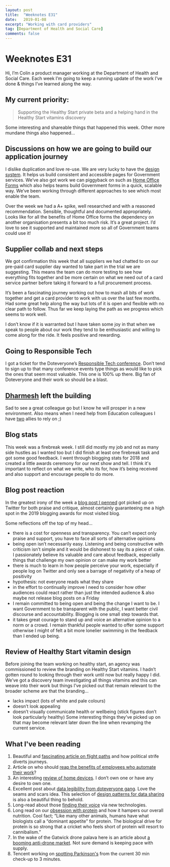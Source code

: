 ```yaml
---
layout: post
title:  "Weeknotes E31"
date:   2019-01-08
excerpt: "Working with card providers"
tag: [Department of Health and Social Care]
comments: false
---
```


# Weeknotes E31
Hi, I’m Colin a product manager working at the Department of Health and Social Care. Each week I’m going to keep a running update of the work I’ve done & things I’ve learned along the way.

## My current priority:
> Supporting the Healthy Start private beta and a helping hand in the Healthy Start vitamins discovery

Some interesting and shareable things that happened this week. Other more mundane things also happened…

## Discussions on how we are going to build our application journey
I dislike duplication and love re-use. We are very lucky to have the [design system](https://design-system.service.gov.uk/). It helps us build consistent and accessible pages for Government services. We’ve also got work we can piggyback on such as [Home Office Forms](https://github.com/UKHomeOfficeForms) which also helps teams build Government forms in a quick, scalable way. We’ve been working through different approaches to see which most enable the team.

Over the week we had a A+ spike, well researched and with a reasoned recommendation. Sensible, thoughtful and documented appropriately. Looks like for all the benefits of Home Office forms the dependency on another organisation presents a bit too much risk. It’s a great project. I’d love to see it supported and maintained more so all of Government teams could use it!

## Supplier collab and next steps
We got confirmation this week that all suppliers we had chatted to on our pre-paid card supplier day wanted to take part in the trial we are suggesting. This means the team can do more testing to see how everything fits together and be more certain on what we need out of a card service partner before taking it forward to a full procurement process.

It’s been a fascinating journey working out how to mash all bits of work together and get a card provider to work with us over the last few months. Had some great help along the way but lots of it is open and flexible with no clear path to follow. Thus far we keep laying the path as we progress which seems to work well.

I don’t know if it is warranted but I have taken some joy in that when we speak to people about our work they tend to be enthusiastic and willing to come along for the ride. It feels positive and rewarding. 

## Going to Responsible Tech
I got a ticket for the Doteveryone’s [Responsible Tech conference](http://doteveryone.org.uk/wp-content/uploads/2018/12/Responsible-Tech-2019-Programme-for-web-1.pdf). Don’t tend to sign up to that many conference events type things as would like to pick the ones that seem most valuable. This one is 100% up there. Big fan of Doteveryone and their work so should be a blast.

## [Dharmesh](https://twitter.com/dharmz23) left the building
Sad to see a great colleague go but I know he will prosper in a new environment. Also means when I need help from Education colleagues I have [two](https://uk.linkedin.com/in/frederick-mcghie-9165b697) allies to rely on ;)

## Blog stats
This week was a firebreak week. I still did mostly my job and not as many side hustles as I wanted too but I did finish at least one firebreak task and got some good feedback.
I went through blogging stats for 2018 and created a little awards ceremony for our next show and tell.
I think it's important to reflect on what we write, who its for, how it’s being received and also support and encourage people to do more.

## Blog post reaction
In the greatest irony of the week a [blog post I penned](https://digitalhealth.blog.gov.uk/2019/01/04/changing-the-name-of-a-service/) got picked up on Twitter for both praise and critique, almost certainly guaranteeing me a high spot in the 2019 blogging awards for most visited blog.

Some reflections off the top of my head…
- there is a cost for openness and transparency. You can’t expect only praise and support, you have to face all sorts of alternative opinions
- being open isn’t necessarily easy. Listening and being constructive with criticism isn’t simple and it would be dishonest to say its a piece of cake. I passionately believe its valuable and care about feedback, especially things that challenge my own opinion or can make my work better
- there is much to learn in how people perceive your work, especially if people log on Twitter and only see a barrage of negativity of a heap of positivity
- hypothesis: not everyone reads what they share
- in the effort to continually improve I need to consider how other audiences could react rather than just the intended audience & also maybe not release blog posts on a Friday
- I remain committed to being open and being the change I want to be. I want Government to be transparent with the public, I want better civil discourse and accountability. Blogging is one small step towards that.
- it takes great courage to stand up and voice an alternative opinion to a norm or a crowd. I remain thankful people wanted to offer some support otherwise I might of felt a bit more lonelier swimming in the feedback than I ended up being.

## Review of Healthy Start vitamin design
Before joining the team working on healthy start, an agency was commissioned to review the branding on Healthy Start vitamins. I hadn’t gotten round to looking through their work until now but really happy I did. We’ve got a discovery team investigating all things vitamins and this can weave into their work but things I’ve picked out that remain relevant to the broader scheme are that the branding...
- lacks impact (lots of white and pale colours)
- doesn’t look appealing
- doesn’t visually communicate health or wellbeing (stick figures don’t look particularly healthy)
Some interesting things they’ve picked up on that may become relevant later down the line when revamping the current service.

## What I've been reading
1. Beautiful and [fascinating article on flight paths](https://multimedia.scmp.com/news/world/article/2165980/flight-paths/index.html) and how political strife diverts journeys.
2. Article on who should [reap the benefits of employees who automate their work](https://www.theatlantic.com/technology/archive/2018/10/agents-of-automation/568795/)?
3. An interesting [review of home devices](https://stratechery.com/2018/the-battle-for-the-home/). I don’t own one or have any desire to own one.
4. Excellent post about [data legibility from doteveryone gang](https://medium.com/doteveryone/data-legibility-and-a-common-language-coping-not-coding-part-2-8afb687de60). Love the seams and scars idea. This selection of [design patterns for data sharing](https://catalogue.projectsbyif.com/) is also a beautiful thing to behold.
5. Long-read about those [finding their voice](https://www.theguardian.com/news/2018/jan/23/voice-replacement-technology-adaptive-alternative-communication-vocalid) via new technologies.
6. Long read on our [obsession with protein](https://www.theguardian.com/news/2019/jan/04/protein-mania-the-rich-worlds-new-diet-obsession) and how it hampers our overall nutrition. Cool fact; “Like many other animals, humans have what biologists call a “dominant appetite” for protein. The biological drive for protein is so strong that a cricket who feels short of protein will resort to cannibalism.”
7. In the wake of the Gatwick drone palava here is an article about [a booming anti-drone market](https://semiengineering.com/anti-drone-tech-emerges-with-drone-growth/). Not sure demand is keeping pace with supply.
8. Tencent working on [spotting Parkinson's](https://forbes.com/sites/samshead/2018/10/08/tencent-aims-to-train-ai-to-spot-parkinsons-in-3-minutes/amp/) from the current 30 min check-up to 3 minutes.
